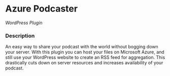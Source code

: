 # Azure Podcaster
*WordPress Plugin*

### Description

An easy way to share your podcast with the world without bogging down your server. With this plugin you can host your
files on Microsoft Azure, and still use your WordPress website to create an RSS feed for aggregation. This drastically
cuts down on server resources and increases availability of your podcast.

